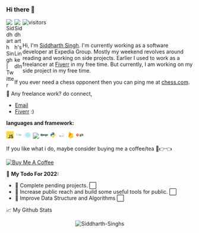 ### Hi there 👋

<!--
**Siddharth-Singhs/Siddharth-Singhs** is a ✨ _special_ ✨ repository because its `README.md` (this file) appears on your GitHub profile.

Here are some ideas to get you started:

- 🔭 I’m currently working on ...
- 🌱 I’m currently learning ...
- 👯 I’m looking to collaborate on ...
- 🤔 I’m looking for help with ...
- 💬 Ask me about ...
- 📫 How to reach me: ...
- 😄 Pronouns: ...
- ⚡ Fun fact: ...
-->

<a href="https://twitter.com/Sid_knight_dark">
  <img align="left" alt="Siddharth Singh | Twitter" width="22px" src="https://raw.githubusercontent.com/peterthehan/peterthehan/master/assets/twitter.svg" />
</a>
<a href="https://www.linkedin.com/in/siddharth-singh-67261314a/">
  <img align="left" alt="Siddharth's LinkedIn" width="22px" src="https://raw.githubusercontent.com/peterthehan/peterthehan/master/assets/linkedin.svg" />
</a>

![visitors](https://visitor-badge.glitch.me/badge?page_id=Siddharth-Singhs.Siddharth-Singhs)

<br/>

Hi, I'm [Siddharth Singh](https://siddharth-singhs.github.io/).
I'm currently working as a software developer at Expedia Group. Mostly my weekend revolves around reading and working on side projects. Earlier I used to work as a freelancer at [Fiverr](https://www.fiverr.com/siddharthsingh6) in my free time. But currently, I am working on my side project in my free time. 



If you ever need a chess opponent then you can ping me at [chess.com](https://www.chess.com/member/great_toad_sage).

💼 Any freelance work? do connect,
- [Email](mailto:siddharthsingh16aug@gmail.com) 
- [Fiverr](https://www.fiverr.com/siddharthsingh6) :)


**languages and framework:**  

<code><img height="20" src="https://raw.githubusercontent.com/github/explore/80688e429a7d4ef2fca1e82350fe8e3517d3494d/topics/javascript/javascript.png"></code>
<code><img height="20" src="https://raw.githubusercontent.com/github/explore/80688e429a7d4ef2fca1e82350fe8e3517d3494d/topics/java/java.png"></code>
<code><img height="20" src="https://raw.githubusercontent.com/github/explore/80688e429a7d4ef2fca1e82350fe8e3517d3494d/topics/react/react.png"></code>
<code><img height="20" src="https://user-images.githubusercontent.com/33158051/103925017-e7673b80-50e4-11eb-9379-ceb82e3f382c.png"></code>
<code><img height="20" src="https://raw.githubusercontent.com/github/explore/80688e429a7d4ef2fca1e82350fe8e3517d3494d/topics/django/django.png"></code>
<code><img height="20" src="https://raw.githubusercontent.com/github/explore/80688e429a7d4ef2fca1e82350fe8e3517d3494d/topics/python/python.png"></code>
<code><img height="20" src="https://raw.githubusercontent.com/github/explore/80688e429a7d4ef2fca1e82350fe8e3517d3494d/topics/mysql/mysql.png"></code>
<code><img height="20" src="https://raw.githubusercontent.com/github/explore/80688e429a7d4ef2fca1e82350fe8e3517d3494d/topics/firebase/firebase.png"></code>
<code><img height="20" src="https://raw.githubusercontent.com/github/explore/80688e429a7d4ef2fca1e82350fe8e3517d3494d/topics/git/git.png"></code>

If you like what i do, maybe consider buying me a coffee/tea 🥺👉👈

<a href="https://www.buymeacoffee.com/siddharthsinghs" target="_blank"><img src="https://cdn.buymeacoffee.com/buttons/v2/default-red.png" alt="Buy Me A Coffee" width="150" ></a>

🚧 **My Todo For 2022:**
<!-- TODO-IST:START -->                
-  🔭  Complete pending projects.                           ⬜
-  🌱  Increase public reach and build some useful tools for public.   ⬜
-  🤔  Improve Data Structure and Algorithms                           ⬜                                                      


 
<!-- TODO-IST:END -->

📈 My Github Stats

<!-- <p align="center"> <img src="https://github-readme-stats.vercel.app/api?username=Siddharth-Singhs&show_icons=true&theme=gotham" alt="Siddharth-Sihghs" />  -->
  
 <p align="center"> <img src="https://github-readme-streak-stats.herokuapp.com/?user=Siddharth-Singhs" alt="Siddharth-Singhs"/>
